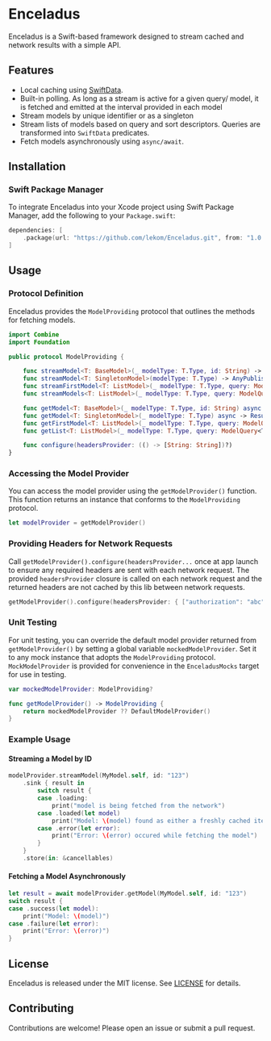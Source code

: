 # Enceladus

Enceladus is a Swift-based framework designed to stream cached and network results with a simple API.

## Features

- Local caching using [SwiftData](https://developer.apple.com/xcode/swiftdata/).
- Built-in polling. As long as a stream is active for a given query/ model, it is fetched and emitted at the interval provided in each model  
- Stream models by unique identifier or as a singleton
- Stream lists of models based on query and sort descriptors. Queries are transformed into `SwiftData` predicates.
- Fetch models asynchronously using `async/await`.

## Installation

### Swift Package Manager

To integrate Enceladus into your Xcode project using Swift Package Manager, add the following to your `Package.swift`:

```swift
dependencies: [
    .package(url: "https://github.com/lekom/Enceladus.git", from: "1.0.0")
]
```

## Usage

### Protocol Definition

Enceladus provides the `ModelProviding` protocol that outlines the methods for fetching models.

```swift
import Combine
import Foundation

public protocol ModelProviding {

    func streamModel<T: BaseModel>(_ modelType: T.Type, id: String) -> AnyPublisher<ModelQueryResult<T>, Never>
    func streamModel<T: SingletonModel>(modelType: T.Type) -> AnyPublisher<ModelQueryResult<T>, Never>
    func streamFirstModel<T: ListModel>(_ modelType: T.Type, query: ModelQuery<T>?, sortDescriptors: [SortDescriptor<T>]?) -> AnyPublisher<ModelQueryResult<T>, Never>
    func streamModels<T: ListModel>(_ modelType: T.Type, query: ModelQuery<T>?, limit: Int?, sortDescriptors: [SortDescriptor<T>]?) -> AnyPublisher<ListQueryResult<T>, Never>

    func getModel<T: BaseModel>(_ modelType: T.Type, id: String) async -> Result<T, Error>
    func getModel<T: SingletonModel>(_ modelType: T.Type) async -> Result<T, Error>
    func getFirstModel<T: ListModel>(_ modelType: T.Type, query: ModelQuery<T>?, sortDescriptors: [SortDescriptor<T>]?) async -> Result<T, Error>
    func getList<T: ListModel>(_ modelType: T.Type, query: ModelQuery<T>?, limit: Int?, sortDescriptors: [SortDescriptor<T>]?) async -> Result<[T], Error>

    func configure(headersProvider: (() -> [String: String])?)
}
```

### Accessing the Model Provider

You can access the model provider using the `getModelProvider()` function. This function returns an instance that conforms to the `ModelProviding` protocol.

```swift
let modelProvider = getModelProvider()
```

### Providing Headers for Network Requests

Call `getModelProvider().configure(headersProvider...` once at app launch to ensure any required headers are sent with each network request.  The provided `headersProvider` closure is called on each network request and the returned headers are not cached by this lib between network requests.

```swift
getModelProvider().configure(headersProvider: { ["authorization": "abc"] })
```

### Unit Testing

For unit testing, you can override the default model provider returned from `getModelProvider()` by setting a global variable `mockedModelProvider`.  Set it to any mock instance that adopts the `ModelProviding` protocol.  `MockModelProvider` is provided for convenience in the `EnceladusMocks` target for use in testing.

```swift
var mockedModelProvider: ModelProviding?

func getModelProvider() -> ModelProviding {
    return mockedModelProvider ?? DefaultModelProvider()
}
```

### Example Usage

#### Streaming a Model by ID

```swift
modelProvider.streamModel(MyModel.self, id: "123")
    .sink { result in
        switch result {
        case .loading:
            print("model is being fetched from the network")
        case .loaded(let model)
            print("Model: \(model) found as either a freshly cached item or result of a network request")
        case .error(let error):
            print("Error: \(error) occured while fetching the model")
        }
    }
    .store(in: &cancellables)
```

#### Fetching a Model Asynchronously

```swift
let result = await modelProvider.getModel(MyModel.self, id: "123")
switch result {
case .success(let model):
    print("Model: \(model)")
case .failure(let error):
    print("Error: \(error)")
}
```

## License

Enceladus is released under the MIT license. See [LICENSE](LICENSE) for details.

## Contributing

Contributions are welcome! Please open an issue or submit a pull request.

